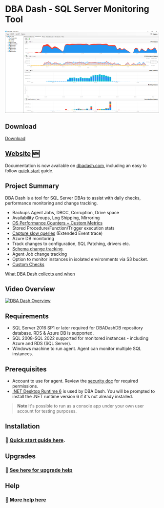 # DBA Dash - SQL Server Monitoring Tool

![DBA Dash Performance](Docs/DBADash_Performance_small.png)

## Download

[Download](https://github.com/trimble-oss/dba-dash/releases)

## [Website](https://dbadash.com) 🆕

Documentation is now available on [dbadash.com](https://dbadash.com), including an easy to follow [quick start](https://dbadash.com/docs/setup/quick-start/) guide.

## Project Summary

DBA Dash is a tool for SQL Server DBAs to assist with daily checks, performance monitoring and change tracking.

- Backups Agent Jobs, DBCC, Corruption, Drive space
- Availability Groups, Log Shipping, Mirroring
- [OS Performance Counters + Custom Metrics](https://dbadash.com/docs/help/os-performance-counters/)
- Stored Procedure/Function/Trigger execution stats
- [Capture slow queries](https://dbadash.com/docs/help/slow-queries/) (Extended Event trace)
- Azure DB monitoring
- Track changes to configuration, SQL Patching, drivers etc.
- [Schema change tracking](https://dbadash.com/docs/help/schema-snapshots/). 
- Agent Job change tracking
- Option to monitor instances in isolated environments via S3 bucket.
- [Custom Checks](https://dbadash.com/docs/help/custom-checks/)

 [What DBA Dash collects and when](https://dbadash.com/docs/help/schedule/)

## Video Overview

[![DBA Dash Overview](https://img.youtube.com/vi/X7e4zElOQ3c/0.jpg)](https://www.youtube.com/watch?v=X7e4zElOQ3c)

## Requirements

- SQL Server 2016 SP1 or later required for DBADashDB repository database.  RDS & Azure DB is supported.  
- SQL 2008-SQL 2022 supported for monitored instances - including Azure and RDS (SQL Server).  
- Windows machine to run agent.  Agent can monitor multiple SQL instances.

## Prerequisites

- Account to use for agent.  Review the [security doc](https://dbadash.com/docs/help/security/) for required permissions. 
- [.NET Desktop Runtime 6](https://dotnet.microsoft.com/en-us/download/dotnet/6.0) is used by DBA Dash.  You will be prompted to install the .NET runtime version 6 if it's not already installed.

> **Note** 
> It's possible to run as a console app under your own user account for testing purposes.

## Installation

### 👋 [Quick start guide here](https://dbadash.com/docs/setup/quick-start/).

## Upgrades

### 👋 [See here for upgrade help](https://dbadash.com/docs/setup/upgrades/)

## Help

### 👋 [More help here](https://dbadash.com/docs/setup/quick-start/)
